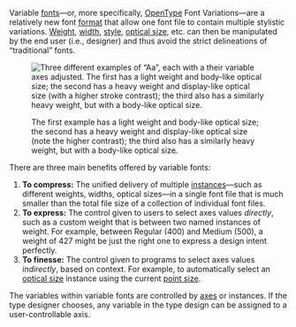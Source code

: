 
Variable [fonts](/glossary/font)—or, more specifically, [OpenType](/glossary/open_type) Font Variations—are a relatively new font [format](/glossary/font_format) that allow one font file to contain multiple stylistic variations. [Weight](/glossary/weight), [width](/glossary/width), [style](/glossary/style), [optical size](/glossary/optical_sizes), etc. can then be manipulated by the end user (i.e., designer) and thus avoid the strict delineations of “traditional” fonts.

<figure>

![Three different examples of “Aa”, each with a their variable axes adjusted. The first has a light weight and body-like optical size; the second has a heavy weight and display-like optical size (with a higher stroke contrast); the third also has a similarly heavy weight, but with a body-like optical size.](images/thumbnail.svg)
<figcaption>The first example has a light weight and body-like optical size; the second has a heavy weight and display-like optical size (note the higher contrast); the third also has a similarly heavy weight, but with a body-like optical size.</figcaption>

</figure>

There are three main benefits offered by variable fonts:

1. **To compress:** The unified delivery of multiple [instances](/glossary/instance)—such as different weights, widths, optical sizes—in a single font file that is much smaller than the total file size of a collection of individual font files.
2. **To express:** The control given to users to select axes values _directly_, such as a custom weight that is between two named instances of weight. For example, between Regular (400) and Medium (500), a weight of 427 might be just the right one to express a design intent perfectly.
3. **To finesse:** The control given to programs to select axes values _indirectly_, based on context. For example, to automatically select an [optical size](/glossary/optical_sizes) instance using the current [point size](/glossary/point_size).

The variables within variable fonts are controlled by [axes](/glossary/axis_in_variable_fonts) or instances. If the type designer chooses, any variable in the type design can be assigned to a user-controllable axis.
